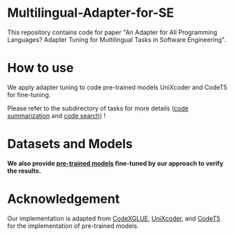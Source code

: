 # Multilingual-Adapter-for-SE

This repository contains code for paper "An Adapter for All Programming Languages? Adapter Tuning for Multilingual Tasks in Software Engineering". 


# How to use
We apply adapter tuning to code pre-trained models UniXcoder and CodeT5 for fine-tuning. 
  
  Please refer to the subdirectory of tasks for more details ([code summarization](https://github.com/wangdeze18/Multilingual-Adapter-for-SE/tree/main/code%20summarization) and [code search](https://github.com/wangdeze18/Multilingual-Adapter-for-SE/tree/main/code%20search/unixcoder)) !

 

# Datasets and Models 
**We also provide [pre-trained models](https://zenodo.org/record/5414294#.YTIb64gzY2w) fine-tuned by our approach to verify the results.**

# Acknowledgement
Our implementation is adapted from [CodeXGLUE](https://github.com/microsoft/CodeXGLUE), [UniXcoder](https://github.com/microsoft/CodeBERT/tree/master/UniXcoder), and [CodeT5](https://github.com/salesforce/CodeT5) for the implementation of pre-trained models.
